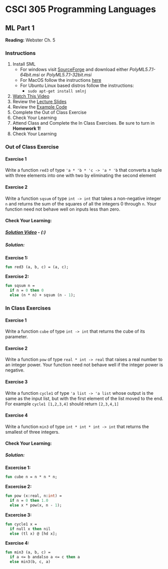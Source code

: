 # CSCI 305 Programming Languages

## ML Part 1

**Reading:** Webster Ch. 5

### Instructions
1. Install SML
    * For windows visit [SourceForge](https://sourceforge.net/projects/polyml/) and download either *PolyML5.7.1-64bit.msi* or *PolyML5.7.1-32bit.msi*
    * For MacOS follow the instructions [here](http://islovely.co/posts/painless-installation-of-sml-on-os-x/)
    * For Ubuntu Linux based distros follow the instructions:
        - `sudo apt-get install smlnj`
2. [Watch This Video](https://youtu.be/pBwpRivrhN4)
3. Review the [Lecture Slides](slides/Lecture13_14.pdf)
4. Review the [Example Code](https://github.com/CSCI305/csci305-ml-examples/blob/master/ml1.sml)
5. Complete the Out of Class Exercise
6. Check Your Learning
7. Attend Class and Complete the In Class Exercises. Be sure to turn in **Homework 1!**
8. Check Your Learning

### Out of Class Exercise

#### Exercise 1
Write a function `red3` of type `'a * 'b * 'c -> 'a * 'b` that converts a tuple with three elements into one with two by eliminating the second element

#### Exercise 2
Write a function `sqsum` of type `int -> int` that takes a non-negative integer `n` and returns the sum of the squares of all the integers 0 through `n`. Your function need not behave well on inputs less than zero.

#### Check Your Learning:

##### [Solution Video]() - (:)

##### Solution:

**Exercise 1:**
```ml
fun red3 (a, b, c) = (a, c);
```

**Exercise 2:**
```ml
fun sqsum n =
  if n = 0 then 0
  else (n * n) + sqsum (n - 1);
```

### In Class Exercises

#### Exercise 1
Write a function `cube` of type `int -> int` that returns the cube of its parameter.

#### Exercise 2
Write a function `pow` of type `real * int -> real` that raises a real number to an integer power. Your function need not behave well if the integer power is negative.

#### Exercise 3
Write a function `cycle1` of type `'a list -> 'a list` whose output is the same as the input list, but with the first element of the list moved to the end. For example `cycle1 [1,2,3,4]` should return `[2,3,4,1]`

#### Exercise 4
Write a function `min3` of type `int * int * int -> int` that returns the smallest of three integers.

#### Check Your Learning:

##### Solution:

**Excercise 1:**
```ml
fun cube n = n * n * n;
```

**Excercise 2:**
```ml
fun pow (x:real, n:int) =
  if n = 0 then 1.0
  else x * pow(x, n - 1);
```

**Excercise 3:**
```ml
fun cycle1 x =
  if null x then nil
  else (tl x) @ [hd x];
```

**Exercise 4:**
```ml
fun min3 (a, b, c) =
  if a <= b andalso a <= c then a
  else min3(b, c, a)
```
